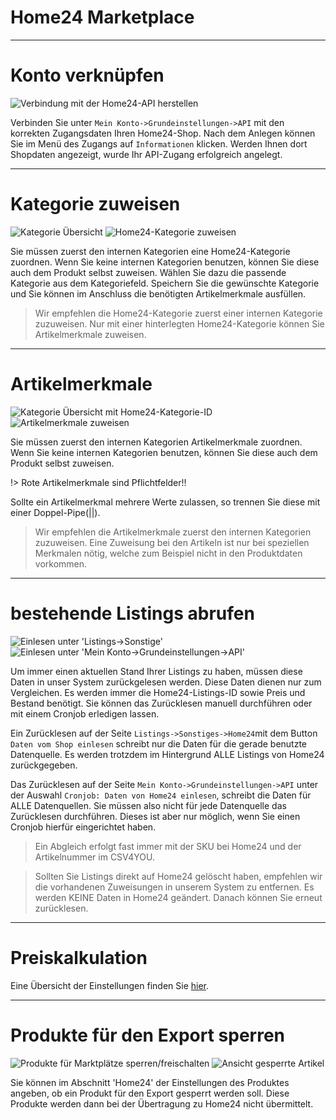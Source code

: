 # Home24 Marketplace

***
# Konto verknüpfen

![Verbindung mit der Home24-API herstellen](https://data.csv4you.com/media/image/guide/interface/home24/home24-api-zugangsdaten-hinterlegen.png ':zoom :size=30%')

Verbinden Sie unter `Mein Konto->Grundeinstellungen->API` mit den korrekten Zugangsdaten Ihren Home24-Shop.
Nach dem Anlegen können Sie im Menü des Zugangs auf `Informationen` klicken. Werden Ihnen dort Shopdaten angezeigt, wurde Ihr API-Zugang erfolgreich angelegt.


***
# Kategorie zuweisen

![Kategorie Übersicht](https://data.csv4you.com/media/image/guide/interface/home24/home24-kategorie-uebersicht.png ':zoom :size=30%')
![Home24-Kategorie zuweisen](https://data.csv4you.com/media/image/guide/interface/home24/home24-kategorie-home24kategorie.png ':zoom :size=30%')

Sie müssen zuerst den internen Kategorien eine Home24-Kategorie zuordnen. Wenn Sie keine internen Kategorien benutzen, können Sie diese auch dem Produkt selbst zuweisen.
Wählen Sie dazu die passende Kategorie aus dem Kategoriefeld. Speichern Sie die gewünschte Kategorie und Sie können im Anschluss die benötigten Artikelmerkmale ausfüllen.

> Wir empfehlen die Home24-Kategorie zuerst einer internen Kategorie zuzuweisen. Nur mit einer hinterlegten Home24-Kategorie können Sie Artikelmerkmale zuweisen.


***
# Artikelmerkmale

![Kategorie Übersicht mit Home24-Kategorie-ID](https://data.csv4you.com/media/image/guide/interface/home24/home24-kategorie-artikelmerkmale-uebersicht.png ':zoom :size=30%')
![Artikelmerkmale zuweisen](https://data.csv4you.com/media/image/guide/interface/home24/home24-kategorie-artikelmerkmale-eintragen.png ':zoom :size=30%')

Sie müssen zuerst den internen Kategorien Artikelmerkmale zuordnen. Wenn Sie keine internen Kategorien benutzen, können Sie diese auch dem Produkt selbst zuweisen.

!> Rote Artikelmerkmale sind Pflichtfelder!!

Sollte ein Artikelmerkmal mehrere Werte zulassen, so trennen Sie diese mit einer Doppel-Pipe(||).

> Wir empfehlen die Artikelmerkmale zuerst den internen Kategorien zuzuweisen. Eine Zuweisung bei den Artikeln ist nur bei speziellen Merkmalen nötig, welche zum Beispiel nicht in den Produktdaten vorkommen.


***
# bestehende Listings abrufen

![Einlesen unter 'Listings->Sonstige'](https://data.csv4you.com/media/image/guide/interface/home24/home24-zuruecklesen-listings.png ':zoom :size=30%')
![Einlesen unter 'Mein Konto->Grundeinstellungen->API'](https://data.csv4you.com/media/image/guide/interface/home24/home24-zuruecklesen-meinkonto.png ':zoom :size=30%')

Um immer einen aktuellen Stand Ihrer Listings zu haben, müssen diese Daten in unser System zurückgelesen werden. Diese Daten dienen nur zum Vergleichen.
Es werden immer die Home24-Listings-ID sowie Preis und Bestand benötigt. Sie können das Zurücklesen manuell durchführen oder mit einem Cronjob erledigen lassen.

Ein Zurücklesen auf der Seite `Listings->Sonstiges->Home24`mit dem Button `Daten vom Shop einlesen` schreibt nur die Daten für die gerade benutzte Datenquelle.
Es werden trotzdem im Hintergrund ALLE Listings von Home24 zurückgegeben.

Das Zurücklesen auf der Seite `Mein Konto->Grundeinstellungen->API` unter der Auswahl `Cronjob: Daten von Home24 einlesen`, schreibt die Daten für ALLE Datenquellen.
Sie müssen also nicht für jede Datenquelle das Zurücklesen durchführen. Dieses ist aber nur möglich, wenn Sie einen Cronjob hierfür eingerichtet haben.

> Ein Abgleich erfolgt fast immer mit der SKU bei Home24 und der Artikelnummer im CSV4YOU.

> Sollten Sie Listings direkt auf Home24 gelöscht haben, empfehlen wir die vorhandenen Zuweisungen in unserem System zu entfernen.
Es werden KEINE Daten in Home24 geändert. Danach können Sie erneut zurücklesen.


***
# Preiskalkulation

Eine Übersicht der Einstellungen finden Sie [hier](export/pricecalculation).



***
# Produkte für den Export sperren

![Produkte für Marktplätze sperren/freischalten](https://data.csv4you.com/media/image/guide/interface/home24/home24-product-sperren.png ':zoom :size=30%')
![Ansicht gesperrte Artikel](https://data.csv4you.com/media/image/guide/interface/home24/home24-product-sperren-2.png ':zoom :size=30%')

Sie können im Abschnitt 'Home24' der Einstellungen des Produktes angeben, ob ein Produkt für den Export gesperrt werden soll. Diese Produkte werden dann bei der Übertragung zu Home24 nicht übermittelt.